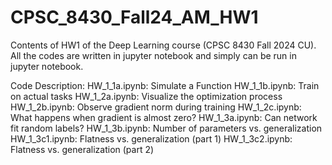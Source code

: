# CPSC_8430_Fall24_AM_HW1
Contents of HW1 of the Deep Learning course (CPSC 8430 Fall 2024 CU). All the codes are written in jupyter notebook and simply can be run in jupyter notebook.

Code Description:
HW_1_1a.ipynb: Simulate a Function
HW_1_1b.ipynb: Train on actual tasks
HW_1_2a.ipynb: Visualize the optimization process
HW_1_2b.ipynb: Observe gradient norm during training
HW_1_2c.ipynb: What happens when gradient is almost zero?
HW_1_3a.ipynb: Can network fit random labels?
HW_1_3b.ipynb: Number of parameters vs. generalization
HW_1_3c1.ipynb: Flatness vs. generalization (part 1)
HW_1_3c2.ipynb: Flatness vs. generalization (part 2)


